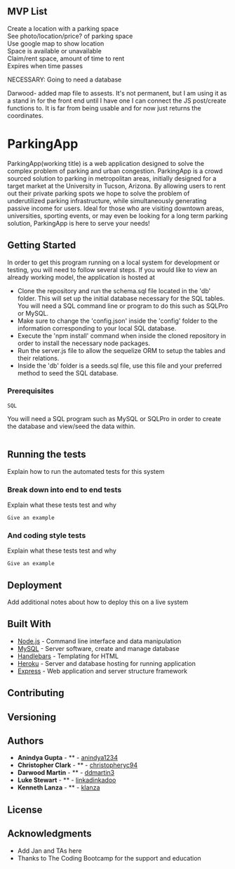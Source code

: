 ## MVP List
Create a location with a parking space  
See photo/location/price? of parking space  
	Use google map to show location  
Space is available or unavailable  
Claim/rent space, amount of time to rent  
	Expires when time passes  

NECESSARY:
Going to need a database

Darwood-  added map file to assests.  It's not permanent, but I am using it as a stand in for the front end until I have one I can connect the JS post/create functions to.  It is far from being usable and for now just returns the coordinates.

# ParkingApp

ParkingApp(working title) is a web application designed to solve the complex problem of parking and urban congestion. ParkingApp is a crowd sourced solution to parking in metropolitan areas, initially designed for a target market at the University in Tucson, Arizona. By allowing users to rent out their private parking spots we hope to solve the problem of underutilized parking infrastructure, while simultaneously generating passive income for users. Ideal for those who are visiting downtown areas, universities, sporting events, or may even be looking for a long term parking solution, ParkingApp is here to serve your needs!

## Getting Started

In order to get this program running on a local system for development or testing, you will need to follow several steps. If you would like to view an already working model, the application is hosted at 

* Clone the repository and run the schema.sql file located in the 'db' folder. This will set up the initial database necessary for the SQL tables. You will need a SQL command line or program to do this such as SQLPro or MySQL.
* Make sure to change the 'config.json' inside the 'config' folder to the information corresponding to your local SQL database.
* Execute the 'npm install' command when inside the cloned repository in order to install the necessary node packages.
* Run the server.js file to allow the sequelize ORM to setup the tables and their relations.
* Inside the 'db' folder is a seeds.sql file, use this file and your preferred method to seed the SQL database.

### Prerequisites


```
SQL
```
You will need a SQL program such as MySQL or SQLPro in order to create the database and view/seed the data within.

```

```

## Running the tests

Explain how to run the automated tests for this system

### Break down into end to end tests

Explain what these tests test and why

```
Give an example
```

### And coding style tests

Explain what these tests test and why

```
Give an example
```

## Deployment

Add additional notes about how to deploy this on a live system

## Built With

* [Node.js](https://nodejs.org/en/) - Command line interface and data manipulation
* [MySQL](https://www.mysql.com/) - Server software, create and manage database
* [Handlebars](https://handlebarsjs.com/) - Templating for HTML
* [Heroku](https://www.heroku.com/) - Server and database hosting for running application
* [Express](https://expressjs.com) - Web application and server structure framework

## Contributing

## Versioning

## Authors

* **Anindya Gupta** - ** - [anindya1234](https://github.com/anindya1234)
* **Christopher Clark** - ** - [christopheryc94](https://github.com/christopheryc94)
* **Darwood Martin** - ** - [ddmartin3](https://github.com/ddmartin3)
* **Luke Stewart** - ** - [linkadinkadoo](https://github.com/linkadinkadoo)
* **Kenneth Lanza** - ** - [klanza](https://github.com/klanza)


## License


## Acknowledgments

* Add Jan and TAs here
* Thanks to The Coding Bootcamp for the support and education

